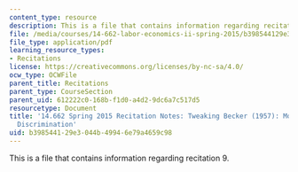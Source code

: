 ```yaml
---
content_type: resource
description: This is a file that contains information regarding recitation 9.
file: /media/courses/14-662-labor-economics-ii-spring-2015/b398544129e3044b49946e79a4659c98_MIT14_662S15_Recitation9.pdf
file_type: application/pdf
learning_resource_types:
- Recitations
license: https://creativecommons.org/licenses/by-nc-sa/4.0/
ocw_type: OCWFile
parent_title: Recitations
parent_type: CourseSection
parent_uid: 612222c0-168b-f1d0-a4d2-9dc6a7c517d5
resourcetype: Document
title: '14.662 Spring 2015 Recitation Notes: Tweaking Becker (1957): Models of Taste-Based
  Discrimination'
uid: b3985441-29e3-044b-4994-6e79a4659c98
---
```

This is a file that contains information regarding recitation 9.